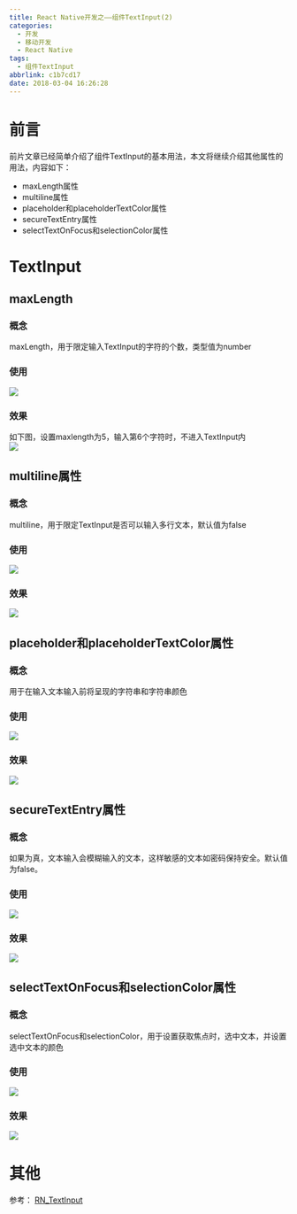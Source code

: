 ```yaml
---
title: React Native开发之——组件TextInput(2)
categories:
  - 开发
  - 移动开发
  - React Native
tags:
  - 组件TextInput
abbrlink: c1b7cd17
date: 2018-03-04 16:26:28
---
```

# 前言 
前片文章已经简单介绍了组件TextInput的基本用法，本文将继续介绍其他属性的用法，内容如下：  

- maxLength属性
- multiline属性
- placeholder和placeholderTextColor属性
- secureTextEntry属性
- selectTextOnFocus和selectionColor属性

<!--more-->

# TextInput
## maxLength
### 概念
maxLength，用于限定输入TextInput的字符的个数，类型值为number
### 使用 
![][1]
### 效果 
如下图，设置maxlength为5，输入第6个字符时，不进入TextInput内  
![][2]
## multiline属性
### 概念
multiline，用于限定TextInput是否可以输入多行文本，默认值为false
### 使用 
![][3] 
### 效果
![][4]
## placeholder和placeholderTextColor属性
### 概念 
用于在输入文本输入前将呈现的字符串和字符串颜色
### 使用
![][5]  
### 效果
![][6]
## secureTextEntry属性
### 概念
如果为真，文本输入会模糊输入的文本，这样敏感的文本如密码保持安全。默认值为false。
### 使用
![][7]
### 效果 
![][8]
## selectTextOnFocus和selectionColor属性
### 概念
selectTextOnFocus和selectionColor，用于设置获取焦点时，选中文本，并设置选中文本的颜色
### 使用
![][9]
### 效果 
![][10]  
# 其他 
参考： [RN_TextInput][11]



[1]: https://cdn.jsdelivr.net/gh/PGzxc/CDN@master/blog-image/rn-textinput-maxlength-code.png
[2]: https://cdn.jsdelivr.net/gh/PGzxc/CDN@master/blog-image/rn-textinput-maxlength.gif
[3]: https://cdn.jsdelivr.net/gh/PGzxc/CDN@master/blog-image/rn-textinput-multiline-code.png
[4]: https://cdn.jsdelivr.net/gh/PGzxc/CDN@master/blog-image/rn-textinput-multiline-look.png
[5]: https://cdn.jsdelivr.net/gh/PGzxc/CDN@master/blog-image/rn-textinput-placeholder.png
[6]: https://cdn.jsdelivr.net/gh/PGzxc/CDN@master/blog-image/rn-textinput-placeholder.gif
[7]: https://cdn.jsdelivr.net/gh/PGzxc/CDN@master/blog-image/rn-textinput-securetextentry.png
[8]: https://cdn.jsdelivr.net/gh/PGzxc/CDN@master/blog-image/rn-textinput-securetextentry.gif
[9]: https://cdn.jsdelivr.net/gh/PGzxc/CDN@master/blog-image/rn-textinput-selectonfocus.png
[10]: https://cdn.jsdelivr.net/gh/PGzxc/CDN@master/blog-image/rn-textinput-selectTextOnFocus.gif
[11]: https://github.com/PGzxc/RN_TextInput